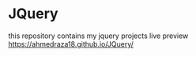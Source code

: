 # JQuery
this repository contains my jquery projects
live preview
https://ahmedraza18.github.io/JQuery/
